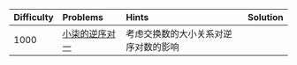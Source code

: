| Difficulty | Problems                                                     | Hints                                | Solution |
| :--------- | :----------------------------------------------------------- | :----------------------------------- | -------- |
| 1000       | [小柒的逆序对一](https://ac.nowcoder.com/acm/contest/103151/B) | 考虑交换数的大小关系对逆序对数的影响 |          |

